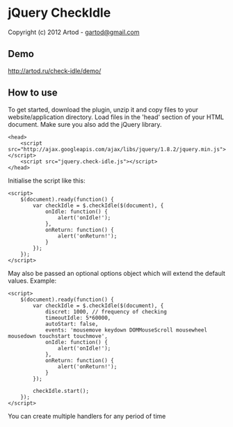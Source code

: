 jQuery CheckIdle
========

Copyright (c) 2012 Artod - gartod@gmail.com

Demo
----------

http://artod.ru/check-idle/demo/

How to use
----------

To get started, download the plugin, unzip it and copy files to your website/application directory.
Load files in the 'head' section of your HTML document. Make sure you also add the jQuery library.

    <head>
        <script src="http://ajax.googleapis.com/ajax/libs/jquery/1.8.2/jquery.min.js"></script>
        <script src="jquery.check-idle.js"></script>
    </head>

Initialise the script like this:

    <script>
        $(document).ready(function() {
			var checkIdle = $.checkIdle($(document), {
				onIdle: function() {
					alert('onIdle!');
				},
				onReturn: function() {
					alert('onReturn!');
				}
			});
        });
    </script>

May also be passed an optional options object which will extend the default values. Example:

    <script>
        $(document).ready(function() {
			var checkIdle = $.checkIdle($(document), {
				discret: 1000, // frequency of checking
				timeoutIdle: 5*60000,
				autoStart: false,
				events: 'mousemove keydown DOMMouseScroll mousewheel mousedown touchstart touchmove',
				onIdle: function() {
					alert('onIdle!');
				},
				onReturn: function() {
					alert('onReturn!');
				}
			});

			checkIdle.start();
        });
    </script>

You can create multiple handlers for any period of time
    <script>
	
        $(document).ready(function() {
			var checkIdle = $.checkIdle($(document));

			checkIdle.onWait(5*60000, function() {
ddcdcdc
			});
        });
		
    </script>